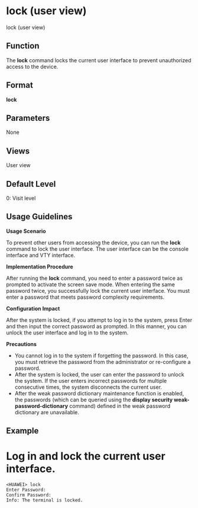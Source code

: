 lock (user view)
================

lock (user view)

Function
--------



The **lock** command locks the current user interface to prevent unauthorized access to the device.




Format
------

**lock**


Parameters
----------

None

Views
-----

User view


Default Level
-------------

0: Visit level


Usage Guidelines
----------------

**Usage Scenario**



To prevent other users from accessing the device, you can run the **lock** command to lock the user interface. The user interface can be the console interface and VTY interface.



**Implementation Procedure**



After running the **lock** command, you need to enter a password twice as prompted to activate the screen save mode. When entering the same password twice, you successfully lock the current user interface. You must enter a password that meets password complexity requirements.



**Configuration Impact**

After the system is locked, if you attempt to log in to the system, press Enter and then input the correct password as prompted. In this manner, you can unlock the user interface and log in to the system.

**Precautions**

* You cannot log in to the system if forgetting the password. In this case, you must retrieve the password from the administrator or re-configure a password.
* After the system is locked, the user can enter the password to unlock the system. If the user enters incorrect passwords for multiple consecutive times, the system disconnects the current user.
* After the weak password dictionary maintenance function is enabled, the passwords (which can be queried using the **display security weak-password-dictionary** command) defined in the weak password dictionary are unavailable.

Example
-------

# Log in and lock the current user interface.
```
<HUAWEI> lock
Enter Password:
Confirm Password:
Info: The terminal is locked.

```